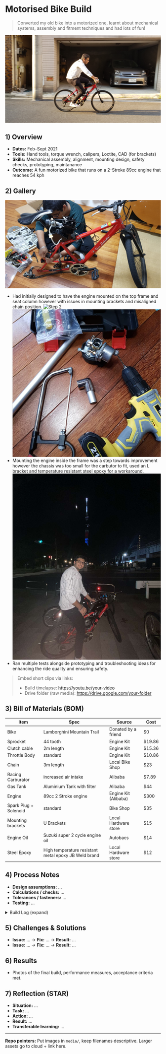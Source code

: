 # Motorised Bike Build

> Converted my old bike into a motorized one, learnt about mechanical systems, assembly and fitment techniques and had lots of fun!

![Cover](media/Cover_Pic.jpg)

## 1) Overview
- **Dates:** Feb–Sept 2021
- **Tools:** Hand tools, torque wrench, calipers, Loctite, CAD (for brackets)
- **Skills:** Mechanical assembly, alignment, mounting design, safety checks, prototyping, maintanance
- **Outcome:** A fun motorized bike that runs on a 2-Stroke 89cc engine that reaches 54 kph

## 2) Gallery
![Step 1](media/Build_v1.jpg)
- Had initially designed to have the engine mounted on the top frame and seat column however with issues in mounting brackets and misaligned chain position.
![Step 2](media/Carburator_fitment_issue.jpg)
![Step 3](media/mod_on_carb.jpeg)
- Mounting the engine inside the frame was a step towards improvement however the chassis was too small for the carbutor to fit, used an L bracket and temperature resistant steel epoxy for a workaround.
![Step 4](media/Final_build.jpg)
- Ran multiple tests alongside prototyping and troubleshooting ideas for enhancing the ride quality and ensuring safety.

> Embed short clips via links:  
> - Build timelapse: https://youtu.be/your-video
> - Drive folder (raw media): https://drive.google.com/your-folder

## 3) Bill of Materials (BOM)
| Item | Spec | Source | Cost |
|---|---|---|---|
| Bike | Lamborghini Mountain Trail | Donated by a friend | $0 |
| Sprocket | 44 tooth | Engine Kit | $19.86 |
| Clutch cable | 2m length | Engine Kit | $15.36 |
| Throttle Body | standard | Engine Kit | $10.86 |
| Chain | 3m length | Local Bike Shop | $23 |
| Racing Carburator | increased air intake | Alibaba | $7.89 |
| Gas Tank | Aluminium Tank with filter | Alibaba | $44 |
| Engine | 89cc 2 Stroke engine | Engine Kit (Alibaba) | $300 |
| Spark Plug + Solenoid | standard | Bike Shop | $35 |
| Mounting brackets | U Brackets | Local Hardware store | $15 |
| Engine Oil | Suzuki super 2 cycle engine oil | Autobacs | $14 |
| Steel Epoxy | High temperature resistant metal epoxy JB Weld brand | Local Hardware store | $12 |

## 4) Process Notes
- **Design assumptions:** …  
- **Calculations / checks:** …  
- **Tolerances / fasteners:** …  
- **Testing:** …

<details>
<summary>Build Log (expand)</summary>

- YYYY-MM-DD — Note + photo link  
- YYYY-MM-DD — Note + photo link

</details>

## 5) Challenges & Solutions
- **Issue:** … → **Fix:** … → **Result:** …
- **Issue:** … → **Fix:** … → **Result:** …

## 6) Results
- Photos of the final build, performance measures, acceptance criteria met.

## 7) Reflection (STAR)
- **Situation:** …  
- **Task:** …  
- **Action:** …  
- **Result:** …  
- **Transferable learning:** …

---

**Repo pointers:** Put images in `media/`, keep filenames descriptive. Larger assets go to cloud + link here.
